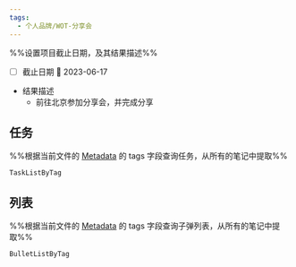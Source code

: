 ```yaml
---
tags:
  - 个人品牌/WOT-分享会
---
```

%%设置项目截止日期，及其结果描述%%
- [ ] 截止日期 📅 2023-06-17
- 结果描述
	- 前往北京参加分享会，并完成分享

## 任务
%%根据当前文件的 [Metadata](https://help.obsidian.md/Editing+and+formatting/Metadata) 的 tags 字段查询任务，从所有的笔记中提取%%
```PeriodicPARA
TaskListByTag
```

## 列表
%%根据当前文件的 [Metadata](https://help.obsidian.md/Editing+and+formatting/Metadata) 的 tags 字段查询子弹列表，从所有的笔记中提取%%
```PeriodicPARA
BulletListByTag
```
